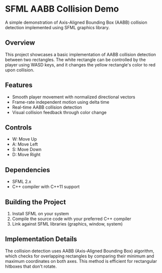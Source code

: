 # SFML AABB Collision Demo
A simple demonstration of Axis-Aligned Bounding Box (AABB) collision detection implemented using SFML graphics library.

## Overview
This project showcases a basic implementation of AABB collision detection between two rectangles. The white rectangle can be controlled by the player using WASD keys, and it changes the yellow rectangle's color to red upon collision.

## Features
- Smooth player movement with normalized directional vectors
- Frame-rate independent motion using delta time
- Real-time AABB collision detection
- Visual collision feedback through color change

## Controls
- W: Move Up
- A: Move Left
- S: Move Down
- D: Move Right

## Dependencies
- SFML 2.x
- C++ compiler with C++11 support

## Building the Project
1. Install SFML on your system
2. Compile the source code with your preferred C++ compiler
3. Link against SFML libraries (graphics, window, system)

## Implementation Details
The collision detection uses AABB (Axis-Aligned Bounding Box) algorithm, which checks for overlapping rectangles by comparing their minimum and maximum coordinates on both axes. This method is efficient for rectangular hitboxes that don't rotate.
